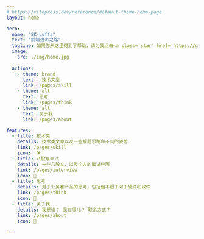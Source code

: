 ```yaml
---
# https://vitepress.dev/reference/default-theme-home-page
layout: home

hero:
  name: "SK-Luffa"
  text: "前端进击之路"
  tagline: 如果你从这里得到了帮助，请为我点击<a class='star' href='https://github.com/SK-Luffa/note_docs'>Star</a>
  image:
    src: ./img/home.jpg
    
  actions:
    - theme: brand
      text:  技术文章
      link: /pages/skill
    - theme: alt
      text: 思考
      link: /pages/think
    - theme: alt
      text: 关于我
      link: /pages/about

features:
  - title: 技术类
    details: 技术类文章以及一些解题思路和不同的姿势
    link: /pages/skill
    icon:  🛠️
  - title: 八股与面试 
    details: 一些八股文，以及个人的面试经历
    link: /pages/interview
    icon: 📝
  - title: 思考
    details: 对于业务和产品的思考，包括但不限于对于硬件和软件
    link: /pages/think
    icon: 🤔
  - title: 关于我
    details: 我是谁？ 我在哪儿？ 联系方式？
    link: /pages/about
    icon: 🙋‍

---
```




